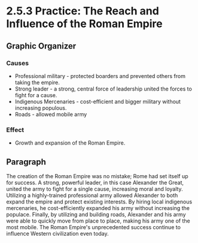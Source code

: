 # 2.5.3 Practice: The Reach and Influence of the Roman Empire

## Graphic Organizer

### Causes

* Professional military - protected boarders and prevented others from taking
  the empire.
* Strong leader - a strong, central force of leadership united the forces to
  fight for a cause.
* Indigenous Mercenaries - cost-efficient and bigger military without
  increasing populous.
* Roads - allowed mobile army

### Effect

* Growth and expansion of the Roman Empire.

## Paragraph

The creation of the Roman Empire was no mistake; Rome had set itself up for
success. A strong, powerful leader, in this case Alexander the Great, united
the army to fight for a single cause, increasing moral and loyalty. Utilizing
a highly-trained professional army allowed Alexander to both expand the empire
and protect existing interests. By hiring local indigenous mercenaries, he
cost-efficiently expanded his army without increasing the populace. Finally, by
utilizing and building roads, Alexander and his army were able to quickly move
from place to place, making his army one of the most mobile. The Roman Empire's
unprecedented success continue to influence Western civilization even today.
